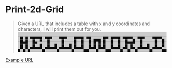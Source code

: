 # Print-2d-Grid
> Given a URL that includes a table with x and y coordinates and characters, I will print them out for you.
![output](./lib/output.png)

[Example URL](https://docs.google.com/document/d/e/2PACX-1vRM90lh5Zdl8i2RnPAyV9wVgnMP2QfGllWcDmkqzFQrvQjHVZ0WyeiAgPrMZcA5EBcRX_v1dlteJzv6/pub)
